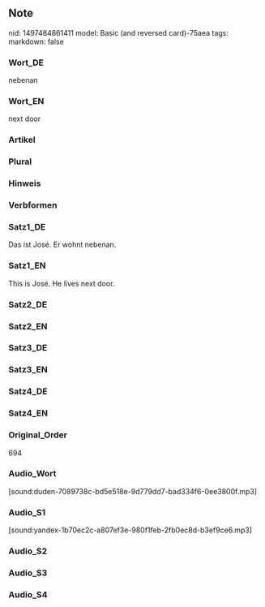 ## Note
nid: 1497484861411
model: Basic (and reversed card)-75aea
tags: 
markdown: false

### Wort_DE
nebenan

### Wort_EN
next door

### Artikel


### Plural


### Hinweis


### Verbformen


### Satz1_DE
Das ist José. Er wohnt nebenan.

### Satz1_EN
This is José. He lives next door.

### Satz2_DE


### Satz2_EN


### Satz3_DE


### Satz3_EN


### Satz4_DE


### Satz4_EN


### Original_Order
694

### Audio_Wort
[sound:duden-7089738c-bd5e518e-9d779dd7-bad334f6-0ee3800f.mp3]

### Audio_S1
[sound:yandex-1b70ec2c-a807ef3e-980f1feb-2fb0ec8d-b3ef9ce6.mp3]

### Audio_S2


### Audio_S3


### Audio_S4

